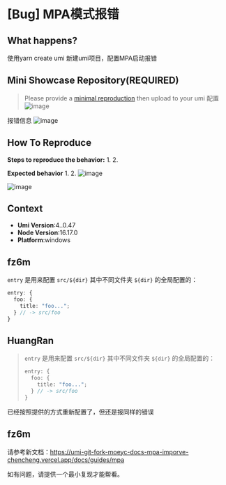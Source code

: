 # [Bug] MPA模式报错

<!--
感谢您向我们反馈问题，为了高效的解决问题，我们期望你能提供以下信息：
-->

## What happens?

<!-- A clear and concise description of what the bug is. -->

使用yarn create umi 新建umi项目，配置MPA启动报错

## Mini Showcase Repository(REQUIRED)

> Please provide a [minimal reproduction](https://stackoverflow.com/help/minimal-reproducible-example) then upload to your
> umi 配置
> ![image](https://user-images.githubusercontent.com/8411877/215472443-4e7cbffa-042c-41ab-b0ad-5800d7d4bc09.png)

<!-- 为节约大家的时间，无复现步骤的 ISSUE 会被关闭，提供之后再 REOPEN -->

报错信息
![image](https://user-images.githubusercontent.com/8411877/215472593-f626964c-57f1-4633-8c8c-c70a902f903c.png)

## How To Reproduce

**Steps to reproduce the behavior:** 1. 2.

**Expected behavior** 1. 2.
![image](https://user-images.githubusercontent.com/8411877/215472654-c866f878-f139-42ca-b8da-b654ff48ad7b.png)

![image](https://user-images.githubusercontent.com/8411877/215472631-c4a97499-b59b-4829-90c0-e2b30b617875.png)

## Context

- **Umi Version**:4..0.47
- **Node Version**:16.17.0
- **Platform**:windows

## fz6m

`entry` 是用来配置 `src/${dir}` 其中不同文件夹 `${dir}` 的全局配置的：

```ts
entry: {
  foo: {
    title: "foo...";
  } // -> src/foo
}
```

## HuangRan

> `entry` 是用来配置 `src/${dir}` 其中不同文件夹 `${dir}` 的全局配置的：
>
> ```ts
> entry: {
>   foo: {
>     title: "foo...";
>   } // -> src/foo
> }
> ```

已经按照提供的方式重新配置了，但还是报同样的错误

## fz6m

请参考新文档：https://umi-git-fork-moeyc-docs-mpa-imporve-chencheng.vercel.app/docs/guides/mpa

如有问题，请提供一个最小复现才能帮看。
